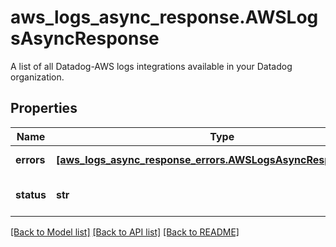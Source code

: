 # aws_logs_async_response.AWSLogsAsyncResponse

A list of all Datadog-AWS logs integrations available in your Datadog organization.
## Properties
Name | Type | Description | Notes
------------ | ------------- | ------------- | -------------
**errors** | [**[aws_logs_async_response_errors.AWSLogsAsyncResponseErrors]**](AWSLogsAsyncResponseErrors.md) | List of errors. | [optional] 
**status** | **str** | Status of the properties. | [optional] 

[[Back to Model list]](README.md#documentation-for-models) [[Back to API list]](README.md#documentation-for-api-endpoints) [[Back to README]](README.md)



